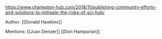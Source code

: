 
https://www.charleston-hub.com/2018/11/publishing-community-efforts-and-solutions-to-mitigate-the-risks-of-sci-hub/



Author: [[Donald Hawkins]]


Mentions: [[Juan Denzer]] [[Don Hamparian]]